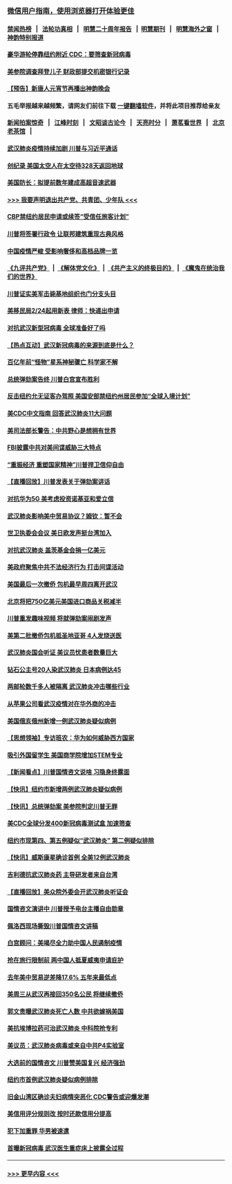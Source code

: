 ### [微信用户指南，使用浏览器打开体验更佳](https://github.com/gfw-breaker/banned-news1/blob/master/indexes/wechat-guide.md?t=0)
#### [禁闻热榜](热点新闻.md?t=0)  &nbsp;&nbsp;|&nbsp;&nbsp; [法轮功真相](https://github.com/gfw-breaker/truth/blob/master/README.md?t=0) &nbsp;&nbsp;|&nbsp;&nbsp; [明慧二十周年报告](https://github.com/gfw-breaker/mh-reports/blob/master/README.md?t=0) &nbsp;&nbsp;|&nbsp;&nbsp;[明慧期刊](https://github.com/gfw-breaker/mh-qikan) &nbsp;&nbsp;|&nbsp;&nbsp; [明慧海外之窗](https://github.com/gfw-breaker/mh-news/blob/master/README.md?t=0) &nbsp;&nbsp;|&nbsp;&nbsp; [神韵特别报道](https://github.com/gfw-breaker/mh-news/blob/master/shenyun.md?t=0)
#### [豪华游轮停靠纽约附近 CDC：要筛查新冠病毒](../pages/nsc412/n11852085.md?t=02080011) 
#### [美参院调查拜登儿子 财政部提交机密银行记录](../pages/nsc412/n11851808.md?t=02080011) 
#### [【预告】新唐人元宵节再播出神韵晚会](../pages/nsc412/n11843192.md?t=02080011) 
#### 五毛举报越来越频繁，请网友们前往下载 [一键翻墙软件](https://github.com/gfw-breaker/ssr-accounts)，并将此项目推荐给亲友
#### [新闻拍案惊奇](https://github.com/gfw-breaker/banned-news1/blob/master/pages/link4.md) &nbsp;&nbsp;|&nbsp;&nbsp; [江峰时刻](https://github.com/gfw-breaker/banned-news1/blob/master/pages/link4.md) &nbsp;&nbsp;|&nbsp;&nbsp; [文昭谈古论今](https://github.com/gfw-breaker/banned-news1/blob/master/pages/link4.md) &nbsp;&nbsp;|&nbsp;&nbsp; [天亮时分](https://github.com/gfw-breaker/banned-news1/blob/master/pages/link4.md) &nbsp;&nbsp;|&nbsp;&nbsp; [萧茗看世界](https://github.com/gfw-breaker/banned-news1/blob/master/pages/link4.md) &nbsp;&nbsp;|&nbsp;&nbsp; [北京老茶馆](https://github.com/gfw-breaker/banned-news1/blob/master/pages/link4.md) &nbsp;&nbsp;|&nbsp;&nbsp; 
#### [武汉肺炎疫情持续加剧 川普与习近平通话](../pages/nsc412/n11851613.md?t=02080011) 
#### [创纪录 美国太空人在太空待328天返回地球](../pages/nsc412/n11851266.md?t=02080011) 
#### [美国防长：拟提前数年建成高超音速武器](../pages/nsc412/n11850959.md?t=02080011) 
#### [>>> 我要声明退出共产党、共青团、少年队 <<<](https://github.com/begood0513/goodnews/blob/master/quit/letter.md) 
#### [CBP禁纽约居民申请或续签“受信任旅客计划”](../pages/nsc412/n11850857.md?t=02080011) 
#### [川普将签署行政令 让联邦建筑重现古典风格](../pages/nsc412/n11850654.md?t=02080011) 
#### [中国疫情严峻 受影响奢侈和高档品牌一览](../pages/nsc412/n11850319.md?t=02080011) 
#### [《九评共产党》](https://github.com/begood0513/9ping.md/blob/master/README.md) &nbsp;|&nbsp; [《解体党文化》](../../../../jtdwh.md/blob/master/README.md)  &nbsp;|&nbsp; [《共产主义的终极目的》](../../../../gczydzjmd.md/blob/master/README.md) &nbsp;|&nbsp; [《魔鬼在统治我们的世界》](../../../../mgztzwmdsj.md/blob/master/README.md) 
#### [川普证实美军击毙基地组织也门分支头目](../pages/nsc412/n11850383.md?t=02080011) 
#### [美移民局2/24起用新表 律师：快递出申请](../pages/nsc412/n11848220.md?t=02080011) 
#### [对抗武汉新型冠病毒 全球准备好了吗](../pages/nsc412/n11850142.md?t=02080011) 
#### [【热点互动】武汉新冠病毒的来源到底是什么？](../pages/nsc412/n11849749.md?t=02080011) 
#### [百亿年前“怪物”星系神秘骤亡 科学家不解](../pages/nsc412/n11849863.md?t=02080011) 
#### [总统弹劾案告终 川普白宫宣布胜利](../pages/nsc412/n11849985.md?t=02080011) 
#### [反击纽约允无证客办驾照  美国安部禁纽约州居民参加“全球入境计划”](../pages/nsc412/n11849828.md?t=02080011) 
#### [美CDC中文指南 回答武汉肺炎11大问题](../pages/nsc412/n11849703.md?t=02080011) 
#### [美司法部长警告：中共野心是想拥有世界](../pages/nsc412/n11849769.md?t=02080011) 
#### [FBI披露中共对美间谍威胁三大特点](../pages/nsc412/n11849700.md?t=02080011) 
#### [“重振经济 重塑国家精神”川普捍卫信仰自由](../pages/nsc412/n11849641.md?t=02080011) 
#### [【直播回放】川普发表关于弹劾案讲话](../pages/nsc412/n11849472.md?t=02080011) 
#### [对抗华为5G 美考虑投资诺基亚和爱立信](../pages/nsc412/n11849510.md?t=02080011) 
#### [武汉肺炎影响美中贸易协议？姆钦：暂不会](../pages/nsc412/n11849497.md?t=02080011) 
#### [世卫执委会会议 美日欧发声挺台湾加入](../pages/nsc412/n11849433.md?t=02080011) 
#### [对抗武汉肺炎 盖茨基金会捐一亿美元](../pages/nsc412/n11848953.md?t=02080011) 
#### [美政府聚焦中共不法经济行为 打击间谍活动](../pages/nsc412/n11849322.md?t=02080011) 
#### [美国最后一次撤侨 包机最早周四离开武汉](../pages/nsc412/n11849395.md?t=02080011) 
#### [北京将把750亿美元美国进口商品关税减半](../pages/nsc412/n11848896.md?t=02080011) 
#### [川普重发趣味视频 将就弹劾案闹剧发声](../pages/nsc412/n11848715.md?t=02080011) 
#### [美第二批撤侨包机抵圣地亚哥 4人发烧送医](../pages/nsc412/n11847923.md?t=02080011) 
#### [武汉肺炎国会听证 美议员忧患者数量巨大](../pages/nsc412/n11844851.md?t=02080011) 
#### [钻石公主号20人染武汉肺炎 日本病例达45](../pages/nsc412/n11847823.md?t=02080011) 
#### [两邮轮数千多人被隔离 武汉肺炎冲击哪些行业](../pages/nsc412/n11847456.md?t=02080011) 
#### [从苹果公司看武汉疫情对在华外商的冲击](../pages/nsc412/n11847586.md?t=02080011) 
#### [美国俄亥俄州新增一例武汉肺炎疑似病例](../pages/nsc412/n11847714.md?t=02080011) 
#### [【思想领袖】专访班农：华为如何威胁西方国家](../pages/nsc412/n11847306.md?t=02080011) 
#### [吸引外国留学生 美国商学院增加STEM专业](../pages/nsc412/n11847417.md?t=02080011) 
#### [【新闻看点】川普国情咨文说啥 习隐身终露面](../pages/nsc412/n11847016.md?t=02080011) 
#### [【快讯】纽约市新增两例武汉肺炎疑似病例](../pages/nsc412/n11847250.md?t=02080011) 
#### [【快讯】总统弹劾案 美参院判定川普无罪](../pages/nsc412/n11847316.md?t=02080011) 
#### [美CDC全球分发400新冠病毒测试盒 加速筛查](../pages/nsc412/n11847260.md?t=02080011) 
#### [纽约市现第四、第五例疑似“武汉肺炎”   第二例疑似排除](../pages/nsc412/n11847332.md?t=02080011) 
#### [【快讯】威斯康星确诊首例 全美12例武汉肺炎](../pages/nsc412/n11847162.md?t=02080011) 
#### [吉利德抗武汉肺炎药 主导研发者来自台湾](../pages/nsc412/n11847064.md?t=02080011) 
#### [【直播回放】美众院外委会开武汉肺炎听证会](../pages/nsc412/n11846727.md?t=02080011) 
#### [国情咨文演讲中 川普授予电台主播自由勋章](../pages/nsc412/n11846815.md?t=02080011) 
#### [佩洛西现场撕毁川普国情咨文讲稿](../pages/nsc412/n11846724.md?t=02080011) 
#### [白宫顾问：美竭尽全力助中国人民遏制疫情](../pages/nsc412/n11846756.md?t=02080011) 
#### [抢在旅行限制前 两中国人抵夏威夷申请庇护](../pages/nsc412/n11846866.md?t=02080011) 
#### [去年美中贸易逆差降17.6% 五年来最低点](../pages/nsc412/n11846755.md?t=02080011) 
#### [美周三从武汉再接回350名公民 将继续撤侨](../pages/nsc412/n11846705.md?t=02080011) 
#### [郭文贵曝武汉肺炎死亡人数 中共欲嫁祸美国](../pages/nsc412/n11846240.md?t=02080011) 
#### [美抗埃博拉药可治武汉肺炎 中科院抢专利](../pages/nsc412/n11846409.md?t=02080011) 
#### [美议员：武汉肺炎病毒或来自中共P4实验室](../pages/nsc412/n11846043.md?t=02080011) 
#### [大选前的国情咨文 川普赞美国复兴 经济强劲](../pages/nsc412/n11845526.md?t=02080011) 
#### [纽约市首例武汉肺炎疑似病例排除](../pages/nsc412/n11844989.md?t=02080011) 
#### [旧金山湾区确诊夫妇病情突恶化 CDC警告或迎爆发潮](../pages/nsc412/n11845730.md?t=02080011) 
#### [美信用评分规则改  按时还款信用分提高](../pages/nsc412/n11845488.md?t=02080011) 
#### [犯下加重罪 华男被速遣](../pages/nsc412/n11845476.md?t=02080011) 
#### [首曝新冠病毒 武汉医生重症床上披露全过程](../pages/nsc412/n11845150.md?t=02080011) 

----
#### [ >>> 更早内容 <<< ](../indexes/nsc412-earlier.md)
